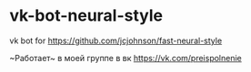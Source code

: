 # vk-bot-neural-style
vk bot for https://github.com/jcjohnson/fast-neural-style


~Работает~ в моей группе в вк https://vk.com/preispolnenie
